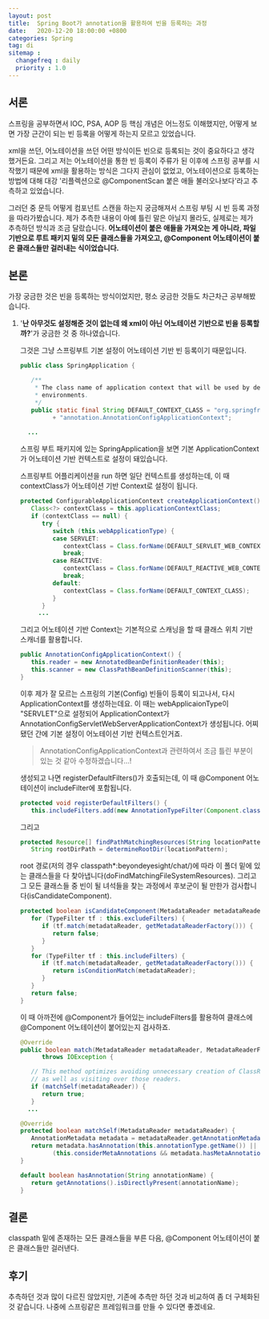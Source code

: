 ```yaml
---
layout: post
title:  Spring Boot가 annotation을 활용하여 빈을 등록하는 과정
date:   2020-12-20 18:00:00 +0800
categories: Spring
tag: di
sitemap :
  changefreq : daily
  priority : 1.0
---
```


## 서론

스프링을 공부하면서 IOC, PSA, AOP 등 핵심 개념은 어느정도 이해했지만, 어떻게 보면 가장 근간이 되는 빈 등록을 어떻게 하는지 모르고 있었습니다.

xml을 쓰던, 어노테이션을 쓰던 어떤 방식이든 빈으로 등록되는 것이 중요하다고 생각했거든요. 그리고 저는 어노테이션을 통한 빈 등록이 주류가 된 이후에 스프링 공부를 시작했기 때문에 xml을 활용하는 방식은 그다지 관심이 없었고, 어노테이션으로 등록하는 방법에 대해 대강 '리플렉션으로 @ComponentScan 붙은 애들 불러오나보다'라고 추측하고 있었습니다. 

그러던 중 문득 어떻게 컴포넌트 스캔을 하는지 궁금해져서 스프링 부팅 시 빈 등록 과정을 따라가봤습니다. 제가 추측한 내용이 아예 틀린 말은 아닐지 몰라도, 실제로는 제가 추측하던 방식과 조금 달랐습니다. **어노테이션이 붙은 애들을 가져오는 게 아니라, 파일 기반으로 루트 패키지 밑의 모든 클래스들을 가져오고, @Component 어노테이션이 붙은 클래스들만 걸러내는 식이었습니다.**

## 본론

가장 궁금한 것은 빈을 등록하는 방식이었지만, 평소 궁금한 것들도 차근차근 공부해봤습니다.

1. '**난 아무것도 설정해준 것이 없는데 왜 xml이 아닌 어노테이션 기반으로 빈을 등록할까?**'가 궁금한 것 중 하나였습니다. 

   그것은 그냥 스프링부트 기본 설정이 어노테이션 기반 빈 등록이기 때문입니다.

   ```java
   public class SpringApplication {
   
      /**
       * The class name of application context that will be used by default for non-web
       * environments.
       */
      public static final String DEFAULT_CONTEXT_CLASS = "org.springframework.context."
            + "annotation.AnnotationConfigApplicationContext";
     
     ...
   ```

   스프링 부트 패키지에 있는 SpringApplication을 보면 기본 ApplicationContext가 어노테이션 기반 컨텍스트로 설정이 돼있습니다.

   스프링부트 어플리케이션을 run 하면 일단 컨텍스트를 생성하는데, 이 때 contextClass가 어노테이션 기반 Context로 설정이 됩니다.

   ```java
   protected ConfigurableApplicationContext createApplicationContext() {
      Class<?> contextClass = this.applicationContextClass;
      if (contextClass == null) {
         try {
            switch (this.webApplicationType) {
            case SERVLET:
               contextClass = Class.forName(DEFAULT_SERVLET_WEB_CONTEXT_CLASS);
               break;
            case REACTIVE:
               contextClass = Class.forName(DEFAULT_REACTIVE_WEB_CONTEXT_CLASS);
               break;
            default:
               contextClass = Class.forName(DEFAULT_CONTEXT_CLASS);
            }
         }
        ...
   ```

   그리고 어노테이션 기반 Context는 기본적으로 스캐닝을 할 때 클래스 위치 기반 스캐너를 활용합니다.

   ```java
   public AnnotationConfigApplicationContext() {
      this.reader = new AnnotatedBeanDefinitionReader(this);
      this.scanner = new ClassPathBeanDefinitionScanner(this);
   }
   ```

   이후 제가 잘 모르는 스프링의 기본(Config) 빈들이 등록이 되고나서, 다시 ApplicationContext를 생성하는데요. 이 때는 webApplicaionType이 "SERVLET"으로 설정되어 ApplicationContext가 AnnotationConfigServletWebServerApplicationContext가 생성됩니다. 어찌됐던 간에 기본 설정이 어노테이션 기반 컨텍스트인거죠.

   > AnnotationConfigApplicationContext과 관련하여서 조금 틀린 부분이 있는 것 같아 수정하겠습니다...!

   생성되고 나면 registerDefaultFilters()가 호출되는데, 이 때 @Component 어노테이션이 includeFilter에 포함됩니다.

   ```java
   protected void registerDefaultFilters() {
      this.includeFilters.add(new AnnotationTypeFilter(Component.class));
   ```

   그리고 

   ```java
   protected Resource[] findPathMatchingResources(String locationPattern) throws IOException {
      String rootDirPath = determineRootDir(locationPattern);
   ```

   root 경로(저의 경우 classpath*:beyondeyesight/chat/)에 따라 이 폴더 밑에 있는 클래스들을 다 찾아냅니다(doFindMatchingFileSystemResources). 그리고 그 모든 클래스들 중 빈이 될 녀석들을 찾는 과정에서 후보군이 될 만한가 검사합니다(isCandidateComponent).

   ```java
   protected boolean isCandidateComponent(MetadataReader metadataReader) throws IOException {
      for (TypeFilter tf : this.excludeFilters) {
         if (tf.match(metadataReader, getMetadataReaderFactory())) {
            return false;
         }
      }
      for (TypeFilter tf : this.includeFilters) {
         if (tf.match(metadataReader, getMetadataReaderFactory())) {
            return isConditionMatch(metadataReader);
         }
      }
      return false;
   }
   ```

   이 때 아까전에 @Component가 들어있는 includeFilters를 활용하여 클래스에 @Component 어노테이션이 붙어있는지 검사하죠.

   ```java
   @Override
   public boolean match(MetadataReader metadataReader, MetadataReaderFactory metadataReaderFactory)
         throws IOException {
   
      // This method optimizes avoiding unnecessary creation of ClassReaders
      // as well as visiting over those readers.
      if (matchSelf(metadataReader)) {
         return true;
      }
     ...
   ```

   ```java
   @Override
   protected boolean matchSelf(MetadataReader metadataReader) {
      AnnotationMetadata metadata = metadataReader.getAnnotationMetadata();
      return metadata.hasAnnotation(this.annotationType.getName()) ||
            (this.considerMetaAnnotations && metadata.hasMetaAnnotation(this.annotationType.getName()));
   }
   ```

   ```java
   default boolean hasAnnotation(String annotationName) {
      return getAnnotations().isDirectlyPresent(annotationName);
   }
   ```

   

## 결론

classpath 밑에 존재하는 모든 클래스들을 부른 다음, @Component 어노테이션이 붙은 클래스들만 걸러낸다.



## 후기

추측하던 것과 많이 다르진 않았지만, 기존에 추측만 하던 것과 비교하여 좀 더 구체화된 것 같습니다. 나중에 스프링같은 프레임워크를 만들 수 있다면 좋겠네요.



